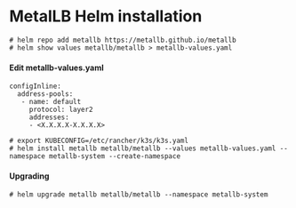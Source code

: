 # MetalLB Helm installation

```
# helm repo add metallb https://metallb.github.io/metallb
# helm show values metallb/metallb > metallb-values.yaml
```


#### Edit metallb-values.yaml
```
configInline:
  address-pools:
   - name: default
     protocol: layer2
     addresses:
     - <X.X.X.X-X.X.X.X>
```

```
# export KUBECONFIG=/etc/rancher/k3s/k3s.yaml
# helm install metallb metallb/metallb --values metallb-values.yaml --namespace metallb-system --create-namespace
```

#### Upgrading
```
# helm upgrade metallb metallb/metallb --namespace metallb-system
```
